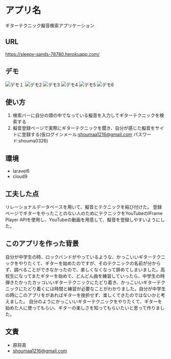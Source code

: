# アプリ名

ギターテクニック擬音検索アプリケーション

## URL

https://sleepy-sands-78780.herokuapp.com/

## デモ

![デモ１](https://user-images.githubusercontent.com/83636953/140125267-8289a5c1-148f-4151-a0ac-cfa15491655c.png)
![デモ2](https://user-images.githubusercontent.com/83636953/140125311-1485ccf4-60db-4406-8abd-bc7632f855ed.png)
![デモ3](https://user-images.githubusercontent.com/83636953/140125381-d4434af1-24d8-44be-a71c-3fb2568bb453.png)
![デモ4](https://user-images.githubusercontent.com/83636953/140125401-d0958c9f-de02-44d0-abfa-8e995fa86df7.png)
![デモ5](https://user-images.githubusercontent.com/83636953/140125437-50eebaad-bff3-460e-b134-9c5edfec779c.png)
![デモ6](https://user-images.githubusercontent.com/83636953/140125469-3e1a1838-548a-4dc9-8642-ef7a7f0b46e3.png)



## 使い方



1. 検索バーに自分の頭の中でなっている擬音を入力してギターテクニックを検索する
2. 擬音登録ページで実際にギターテクニックを聞き、自分が感じた擬音をサイトに登録する(仮ログインメール:shoumaa1216@gmail.com パスワード:shouma0326)


## 環境

* laravel6
* cloud9


## 工夫した点
リレーショナルデータベースを用いて、擬音とテクニックを結び付けた。
登録ページでギターをやったことのない人のためにテクニックをYouTubeのIFrame Player APIを使用し、YouTubeの動画を用意して、擬音を登録しやすいようにした。


## このアプリを作った背景
自分が中学生の時、ロックバンドがやっているような、かっこいいギターテクニックをやりたくて、ギターを始めたのですが、そのテクニックの名前が分からず、調べることができなかったので、楽しくなくなって辞めてしまいました。高校生になってまたギターを始めて、どんどん曲を練習していったら、中学生の時弾きたかったカッコいいギターテクニックにたどり着き、かっこいいギターテクニックにたどり着くには時間と練習が必要なことがわかりました。自分が中学生の時にこのアプリをがあればギターを挫折せず、楽しくできたのではないかと考えました。
自分のようにかっこいいギターテクニックをやりたくて、ギターを始めた人に使ってもらい、ギターの楽しさを知ってもらいたいと思って作りました。

## 文責



* 原将真
* shoumaa1216@gmail.com








